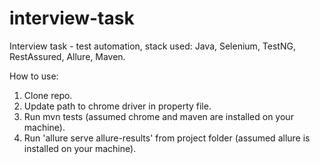 # interview-task
Interview task - test automation, stack used: Java, Selenium, TestNG, RestAssured, Allure, Maven.

How to use:
1. Clone repo.
2. Update path to chrome driver in property file.
3. Run mvn tests (assumed chrome and maven are installed on your machine).
4. Run 'allure serve allure-results' from project folder (assumed allure is installed on your machine).
